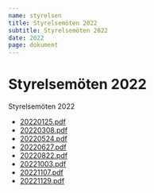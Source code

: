 ```yaml
---
name: styrelsen
title: Styrelsemöten 2022
subtitle: Styrelsemöten 2022
date: 2022
page: dokument
---
```


# Styrelsemöten 2022

Styrelsemöten 2022

- <a href="./assets/files/styrelsemoten-2022/20220125.pdf" target="_blank">20220125.pdf</a>
- <a href="./assets/files/styrelsemoten-2022/20220308.pdf" target="_blank">20220308.pdf</a>
- <a href="./assets/files/styrelsemoten-2022/20220524.pdf" target="_blank">20220524.pdf</a>
- <a href="./assets/files/styrelsemoten-2022/20220627.pdf" target="_blank">20220627.pdf</a>
- <a href="./assets/files/styrelsemoten-2022/20220822.pdf" target="_blank">20220822.pdf</a>
- <a href="./assets/files/styrelsemoten-2022/20221003.pdf" target="_blank">20221003.pdf</a>
- <a href="./assets/files/styrelsemoten-2022/20221107.pdf" target="_blank">20221107.pdf</a>
- <a href="./assets/files/styrelsemoten-2022/20221129.pdf" target="_blank">20221129.pdf</a>